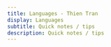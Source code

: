 ```yaml
---
title: Languages - Thien Tran
display: Languages
subtitle: Quick notes / tips
description: Quick notes / tips
---
```



